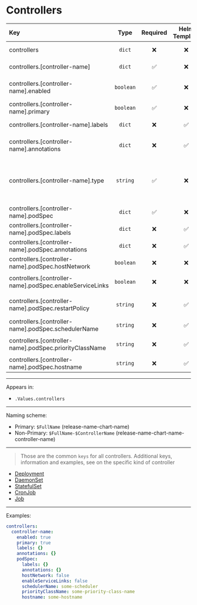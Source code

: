 # Controllers

| Key                                                      |   Type    | Required | Helm Template |                        Default                        | Description                                                                          |
| :------------------------------------------------------- | :-------: | :------: | :-----------: | :---------------------------------------------------: | :----------------------------------------------------------------------------------- |
| controllers                                              |  `dict`   |    ❌    |      ❌       |                         `{}`                          | Define the controllers as dicts                                                      |
| controllers.[controller-name]                            |  `dict`   |    ✅    |      ❌       |                         `{}`                          | Holds controller definition                                                          |
| controllers.[controller-name].enabled                    | `boolean` |    ✅    |      ❌       |                        `false`                        | Enables or Disables the controller                                                   |
| controllers.[controller-name].primary                    | `boolean` |    ✅    |      ❌       |                        `false`                        | Sets the controller as primary                                                       |
| controllers.[controller-name].labels                     |  `dict`   |    ❌    |      ✅       |                         `{}`                          | Additional labels for controller                                                     |
| controllers.[controller-name].annotations                |  `dict`   |    ❌    |      ✅       |                         `{}`                          | Additional annotations for controller                                                |
| controllers.[controller-name].type                       | `string`  |    ✅    |      ❌       |                         `""`                          | Define the kind of the controller (Deployment, DaemonSet, StatefulSet, CronJob, Job) |
| controllers.[controller-name].podSpec                    |  `dict`   |    ✅    |      ❌       |                         `{}`                          | Holds the pod definition                                                             |
| controllers.[controller-name].podSpec.labels             |  `dict`   |    ❌    |      ✅       |                         `{}`                          | Pod Labels                                                                           |
| controllers.[controller-name].podSpec.annotations        |  `dict`   |    ❌    |      ✅       |                         `{}`                          | Pod Annotations                                                                      |
| controllers.[controller-name].podSpec.hostNetwork        | `boolean` |    ❌    |      ❌       |    `{{ .Values.podOptions.hostNetwork }}` (false)     | Pod's hostNetwork                                                                    |
| controllers.[controller-name].podSpec.enableServiceLinks | `boolean` |    ❌    |      ❌       | `{{ .Values.podOptions.enableServiceLinks }}` (false) | Pod's enableServiceLinks                                                             |
| controllers.[controller-name].podSpec.restartPolicy      | `string`  |    ❌    |      ✅       |   `{{ .Values.podOptions.restartPolicy }}` (Always)   | Pod's restartPolicy. (Always, Never, OnFailure)                                      |
| controllers.[controller-name].podSpec.schedulerName      | `string`  |    ❌    |      ✅       |     `{{ .Values.podOptions.schedulerName }}` ("")     | Pod's schedulerName                                                                  |
| controllers.[controller-name].podSpec.priorityClassName  | `string`  |    ❌    |      ✅       |   `{{ .Values.podOptions.priorityClassName }}` ("")   | Pod's priorityClassName                                                              |
| controllers.[controller-name].podSpec.hostname           | `string`  |    ❌    |      ✅       |                         `""`                          | Pod's hostname                                                                       |

---

Appears in:

- `.Values.controllers`

---

Naming scheme:

- Primary: `$FullName` (release-name-chart-name)
- Non-Primary: `$FullName-$ControllerName` (release-name-chart-name-controller-name)

---

> Those are the common `keys` for all controllers.
> Additional keys, information and examples, see on the specific kind of controller

- [Deployment](deployment.md)
- [DaemonSet](daemonset.md)
- [StatefulSet](statefulset.md)
- [CronJob](cronjob.md)
- [Job](job.md)

---

Examples:

```yaml
controllers:
  controller-name:
    enabled: true
    primary: true
    labels: {}
    annotations: {}
    podSpec:
      labels: {}
      annotations: {}
      hostNetwork: false
      enableServiceLinks: false
      schedulerName: some-scheduler
      priorityClassName: some-priority-class-name
      hostname: some-hostname
```
